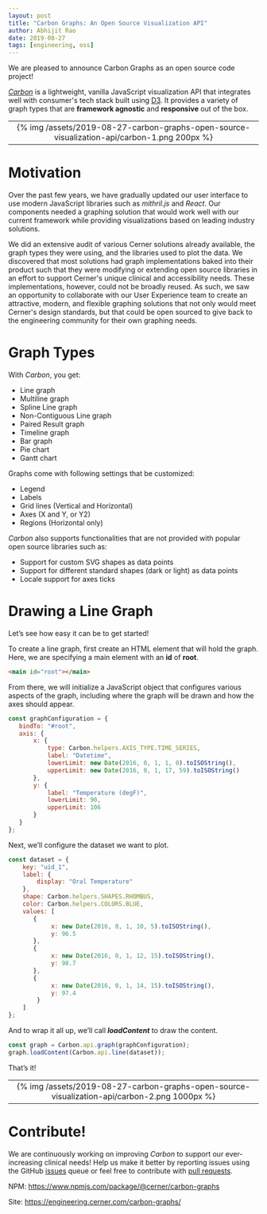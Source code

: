 ```yaml
---
layout: post
title: "Carbon Graphs: An Open Source Visualization API"
author: Abhijit Rao
date: 2019-08-27
tags: [engineering, oss]
---
```


We are pleased to announce Carbon Graphs as an open source code project!

*[Carbon](https://github.com/cerner/carbon-graphs)* is a lightweight, vanilla JavaScript visualization API that integrates well with consumer's tech stack built using [D3](https://d3js.org/). It provides a variety of graph types that are **framework agnostic** and **responsive** out of the box.

<div align="center">
  <table>
    <tr>
      <td align="center">
        {% img /assets/2019-08-27-carbon-graphs-open-source-visualization-api/carbon-1.png 200px %}<br>
      </td>
    </tr>
  </table>
</div>

# Motivation
Over the past few years, we have gradually updated our user interface to use modern JavaScript libraries such as *mithril.js* and *React*. Our components needed a graphing solution that would work well with our current framework while providing visualizations based on leading industry solutions.

We did an extensive audit of various Cerner solutions already available, the graph types they were using, and the libraries used to plot the data. We discovered that most solutions had graph implementations baked into their product such that they were modifying or extending open source libraries in an effort to support Cerner's unique clinical and accessibility needs. These implementations, however, could not be broadly reused. As such, we saw an opportunity to collaborate with our User Experience team to create an attractive, modern, and flexible graphing solutions that not only would meet Cerner's design standards, but that could be open sourced to give back to the engineering community for their own graphing needs.

# Graph Types
With *Carbon*, you get:

* Line graph
* Multiline graph
* Spline Line graph
* Non-Contiguous Line graph
* Paired Result graph
* Timeline graph
* Bar graph
* Pie chart
* Gantt chart

Graphs come with following settings that be customized:

* Legend
* Labels
* Grid lines (Vertical and Horizontal)
* Axes (X and Y, or Y2)
* Regions (Horizontal only)

*Carbon* also supports functionalities that are not provided with popular open source libraries such as:

* Support for custom SVG shapes as data points
* Support for different standard shapes (dark or light) as data points
* Locale support for axes ticks

# Drawing a Line Graph

Let’s see how easy it can be to get started!

To create a line graph, first create an HTML element that will hold the graph. Here, we are specifying a main element with an **id** of **root**.

``` html
<main id="root"></main>
```

From there, we will initialize a JavaScript object that configures various aspects of the graph, including where the graph will be drawn and how the axes should appear.

``` js
const graphConfiguration = {
   bindTo: "#root",
   axis: {
       x: {
           type: Carbon.helpers.AXIS_TYPE.TIME_SERIES,
           label: "Datetime",
           lowerLimit: new Date(2016, 0, 1, 1, 0).toISOString(),
           upperLimit: new Date(2016, 0, 1, 17, 59).toISOString()
       },
       y: {
           label: "Temperature (degF)",
           lowerLimit: 90,
           upperLimit: 106
       }
   }
};

```

Next, we’ll configure the dataset we want to plot.

``` js
const dataset = {
    key: "uid_1",
    label: {
        display: "Oral Temperature"
    },
    shape: Carbon.helpers.SHAPES.RHOMBUS,
    color: Carbon.helpers.COLORS.BLUE,
    values: [
       {
            x: new Date(2016, 0, 1, 10, 5).toISOString(),
            y: 96.5
       },
       {
            x: new Date(2016, 0, 1, 12, 15).toISOString(),
            y: 98.7
       },
       {
            x: new Date(2016, 0, 1, 14, 15).toISOString(),
            y: 97.4
        }
    ]
};

```

And to wrap it all up, we’ll call ***loadContent*** to draw the content.

``` js
const graph = Carbon.api.graph(graphConfiguration);
graph.loadContent(Carbon.api.line(dataset));

```

That’s it!

<div align="center">
  <table>
    <tr>
      <td align="center">
        {% img /assets/2019-08-27-carbon-graphs-open-source-visualization-api/carbon-2.png 1000px %}<br>
      </td>
    </tr>
  </table>
</div>

# Contribute!
We are continuously working on improving *Carbon* to support our ever-increasing clinical needs! Help us make it better by reporting issues using the GitHub [issues](https://github.com/cerner/carbon-graphs/issues) queue or feel free to contribute with [pull requests](https://github.com/cerner/carbon-graphs/pulls).

NPM: https://www.npmjs.com/package/@cerner/carbon-graphs

Site: https://engineering.cerner.com/carbon-graphs/
